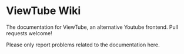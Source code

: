 # ViewTube Wiki

The documentation for ViewTube, an alternative Youtube frontend. Pull requests welcome!

Please only report problems related to the documentation here.

